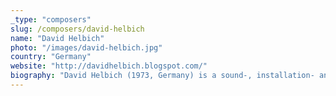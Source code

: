 ```yaml
---
_type: "composers"
slug: /composers/david-helbich
name: "David Helbich"
photo: "/images/david-helbich.jpg"
country: "Germany"
website: "http://davidhelbich.blogspot.com/"
biography: "David Helbich (1973, Germany) is a sound-, installation- and performance artist, as well as a photographer and teacher, who creates various experimental conceptual works for the stage, paper and online media and in pubic space. His trajectory moves between representative and interactive works, pieces and interventions, between conceptual work and actions. His concepts are often presented in print, such as photo and illustrated score books as well as in live performances, sound interventions, audio guides and on social media. Many of his works address concrete physical and social experiences. A recurrent interest is the direct work with a self-performing audience. In the last 15 years, his work has been shown all over Europe, and recently presented a.o. at Martin-Gropius-Bau (Berlin), Palais de Tokyo (Paris), Oude Kerk (Amsterdam), Queens Museum and UnionDocs (New York) and Café OTO (London). Helbich received the First Prize for the composition award ‘ad libitum’ (Stuttgart) for his piano book “Fur aufrichtiges Klavier” (2011). He is the author of the bestselling photo books “Belgian solutions” – volume 1 and volume 2 (Luster, Antwerp). Both have recently being added to the national photo book heritage collection, catalogue and exhibition “Photobook Belge” (FOMU-Antwerp).In 2016, Helbich was granted a three-years scholarship for artistic development and research by the Flemish community. Helbich also teaches at music and dance academies in Europe and collaborates with choreographers such as Mette Edvardsen (NO/BE) and Heike Langsdorf (DE/BE). Helbich has been living and working in Brussels since 2002. He studied composition in Amsterdam and Freiburg."
---
```

